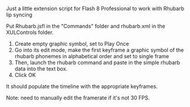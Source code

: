 Just a little extension script for Flash 8 Professional to work with Rhubarb lip syncing

Put Rhubarb.jsfl in the "Commands" folder and rhubarb.xml in the XULControls folder.

1. Create empty graphic symbol, set to Play Once
2. Go into its edit mode, make the first keyframe a graphic symbol of the rhubarb phonemes in alphabetical order and set to single frame
3. Then, launch the rhubarb command and paste in the simple rhubarb data into the text box.
4. Click OK

It should populate the timeline with the appropriate keyframes.

Note: need to manually edit the framerate if it's not 30 FPS.
